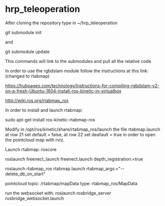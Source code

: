 # hrp_teleoperation

After cloning the repository type in ~/hrp_teleoperation

git submodule init

and

git submodule update

This commands will link to the submodules and pull all the relative code

In order to use the rgbdslam module follow the instructions at this link:(changed to rtabmap)

https://hubpages.com/technology/Instructions-for-compiling-rgbdslam-v2-on-a-fresh-Ubuntu-1604-install-ros-kinetic-in-virtualbox


http://wiki.ros.org/rtabmap_ros

In order to install and launch rtabmap:

sudo apt-get install ros-kinetic-rtabmap-ros

Modify in /opt/ros/kinetic/share/rtabmap_ros/launch the file rtabmap.launch
at row 21 set default = false, at row 22 set deafault = true in order to open the pointcloud map with rviz.

Launch rtabmap:
roscore

roslaunch freenect_launch freenect.launch depth_registration:=true

roslaunch rtabmap_ros rtabmap.launch rtabmap_args:="--delete_db_on_start"


pointcloud topic:  /rtabmap/mapData     type:  rtabmap_ros/MapData


run the websocket with: roslaunch rosbridge_server rosbridge_websocket.launch
